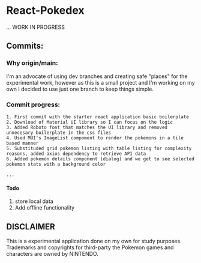 # React-Pokedex

... WORK IN PROGRESS

## Commits:

### Why origin/main:
 I'm an advocate of using dev branches and creating safe "places" for the experimental work, however as this is a small project and I'm working on my own I decided to use just one branch to keep things simple.
### Commit progress:

	1. First commit with the starter react application basic boilerplate
	2. Download of Material UI library so I can focus on the logic 
	3. Added Roboto font that matches the UI library and removed unnecesary boilerplate in the css files
	4. Used MUI's ImageList compoment to render the pokemons in a tile based manner
	5. Substituded grid pokemon listing with table listing for complexity reasons, added axios dependency to retrieve API data
	6. Added pokemon details component (dialog) and we get to see selected pokemon stats with a background color
	
	...
	
#### Todo
 1. store local data 
 2. Add offline functionality

## DISCLAIMER
This is a experimental application done on my own for study purposes. Trademarks and copyrights for third-party the Pokemon games and characters are owned by NINTENDO.